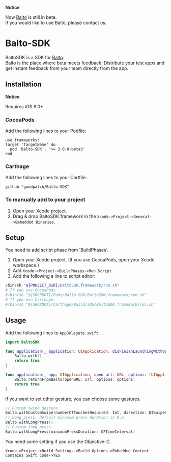 **Notice**

Now [Balto](https://www.balto.io/) is still in beta.  
If you would like to use Balto, please contact us.

# Balto-SDK

BaltoSDK is a SDK for [Balto](https://www.balto.io/).  
Balto is the place where beta meets feedback. Distribute your test apps and get instant feedback from your team directly from the app.

## Installation

**Notice**

Requires iOS 9.0+

### CocoaPods

Add the following lines to your Podfile:

```
use_frameworks!
target 'TargetName' do
  pod 'Balto-SDK', '>= 3.0.0-beta3'
end
```

### Carthage

Add the following lines to your Cartfile:

```
github "goodpatch/Balto-SDK"
```

### To manually add to your project

1. Open your Xcode project.
2. Drag & drop BaltoSDK.framework in the `Xcode->Project->General->Embedded Binaries`.

## Setup

You need to add script phase from 'BuildPhases'.

1. Open your Xcode project. (If you use CocoaPods, open your Xcode workspace.)
2. Add `Xcode->Project->BuildPhases->Run Script`
3. Add the following a line to script editor:

```bash
/bin/sh "${PROJECT_DIR}/BaltoSDK.framework/run.sh"
# If you use CocoaPods
#/bin/sh "${SRCROOT}/Pods/Balto-SDK/BaltoSDK.framework/run.sh"
# If you use Carthage.
#/bin/sh "${SRCROOT}/Carthage/Build/iOS/BaltoSDK.framework/run.sh"
```

## Usage

Add the following lines to `AppDelegate.swift`.

```swift
import BaltoSDK

func application(_ application: UIApplication, didFinishLaunchingWithOptions launchOptions: [UIApplicationLaunchOptionsKey: Any]?) -> Bool {
    Balto.with()
    return true
}

func application(_ app: UIApplication, open url: URL, options: [UIApplicationOpenURLOptionsKey : Any] = [:]) -> Bool {
    Balto.returnFromBalto(openURL: url, options: options)
    return true
}
```

If you want to set other gesture, you can choose some gestures.

```swift
// Custom swipe gesture.
Balto.withCustomSwipe(numberOfTouchesRequired: Int, direction: UISwipeGestureRecognizerDirection)
// Long press. Default minimum press duration is 0.5.
Balto.withLongPress()
// Custom long press
Balto.withLongPress(minimumPressDuration: CFTimeInterval)
```

You need some setting if you use the Objective-C.

`Xcode->Project->Build Settings->Build Options->Embedded Content Contains Swift Code->YES`
